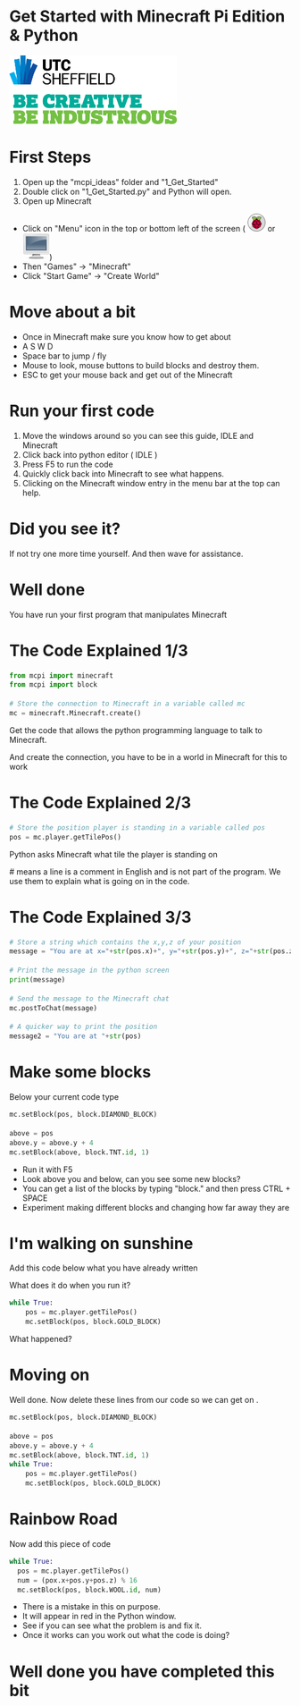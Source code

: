 # Get Started with Minecraft Pi Edition & Python

![UTC Logo](images/UTC_Logo.png)

# First Steps

1. Open up the "mcpi_ideas" folder and "1_Get_Started"
2. Double click on "1_Get_Started.py" and Python will open.
3. Open up Minecraft
  * Click on "Menu" icon in the top or bottom left of the screen ( ![Menu](images/launch.png) or ![Menu](images/my-computer.png)) 
  * Then "Games" -> "Minecraft" 
  * Click "Start Game" -> "Create World"


# Move about a bit

* Once in Minecraft make sure you know how to get about
* A S W D
* Space bar to jump / fly
* Mouse to look, mouse buttons to build blocks and destroy them.
* ESC to get your mouse back and get out of the Minecraft 


# Run your first code

1. Move the windows around so you can see this guide, IDLE and Minecraft
1. Click back into python editor ( IDLE )
1. Press F5 to run the code 
1. Quickly click back into Minecraft to see what happens.
1. Clicking on the Minecraft window entry in the menu bar at the top can help.


# Did you see it?

If not try one more time yourself. And then wave for assistance.

# Well done

You have run your first program that manipulates Minecraft


# The Code Explained 1/3

```python
from mcpi import minecraft
from mcpi import block

# Store the connection to Minecraft in a variable called mc
mc = minecraft.Minecraft.create()
```

Get the code that allows the python programming language to talk to Minecraft.

And create the connection, you have to be in a world in Minecraft for this to work
 
# The Code Explained 2/3

```python
# Store the position player is standing in a variable called pos 
pos = mc.player.getTilePos() 
```
Python asks Minecraft what tile the player is standing on

\# means a line is a comment in English and is not part of the program.
 We use them to explain what is going on in the code.



# The Code Explained 3/3

```python
# Store a string which contains the x,y,z of your position
message = "You are at x="+str(pos.x)+", y="+str(pos.y)+", z="+str(pos.z)

# Print the message in the python screen
print(message)

# Send the message to the Minecraft chat
mc.postToChat(message)

# A quicker way to print the position
message2 = "You are at "+str(pos)
```



# Make some blocks
Below your current code type

```python
mc.setBlock(pos, block.DIAMOND_BLOCK)

above = pos
above.y = above.y + 4
mc.setBlock(above, block.TNT.id, 1)
```

* Run it with F5
* Look above you and below, can you see some new blocks?
* You can get a list of the blocks by typing "block." and then press CTRL + SPACE
* Experiment making different blocks and changing how far away they are


# I'm walking on sunshine

Add this code below what you have already written

What does it do when you run it?

```python
while True:
	pos = mc.player.getTilePos() 
	mc.setBlock(pos, block.GOLD_BLOCK)
```

What happened?


# Moving on

Well done. Now delete these lines from our code so we can get on .

```python
mc.setBlock(pos, block.DIAMOND_BLOCK)

above = pos
above.y = above.y + 4
mc.setBlock(above, block.TNT.id, 1)
while True:
	pos = mc.player.getTilePos() 
	mc.setBlock(pos, block.GOLD_BLOCK)
```



# Rainbow Road

Now add this piece of code

```python
while True:
  pos = mc.player.getTilePos() 
  num = (pox.x+pos.y+pos.z) % 16
  mc.setBlock(pos, block.WOOL.id, num)
```

* There is a mistake in this on purpose.
* It will appear in red in the Python window.
* See if you can see what the problem is and fix it.
* Once it works can you work out what the code is doing?

# Well done you have completed this bit



